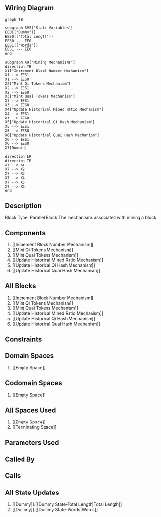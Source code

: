 ## Wiring Diagram

```mermaid
graph TB

subgraph SVS["State Variables"]
EE0[("Dummy")]
EES0(["Total Length"])
EES0 --- EE0
EES1(["Words"])
EES1 --- EE0
end

subgraph X9["Mining Mechanisms"]
direction TB
X1["Increment Block Number Mechanism"]
X1 --> EES1
X1 --> EES0
X2["Mint Qi Tokens Mechanism"]
X2 --> EES1
X2 --> EES0
X3["Mint Quai Tokens Mechanism"]
X3 --> EES1
X3 --> EES0
X4["Update Historical Mined Ratio Mechanism"]
X4 --> EES1
X4 --> EES0
X5["Update Historical Qi Hash Mechanism"]
X5 --> EES1
X5 --> EES0
X6["Update Historical Quai Hash Mechanism"]
X6 --> EES1
X6 --> EES0
X7[Domain]

direction LR
direction TB
X7 --> X1
X7 --> X2
X7 --> X3
X7 --> X4
X7 --> X5
X7 --> X6
end
```

## Description

Block Type: Parallel Block
The mechanisms associated with mining a block
## Components
1. [[Increment Block Number Mechanism]]
2. [[Mint Qi Tokens Mechanism]]
3. [[Mint Quai Tokens Mechanism]]
4. [[Update Historical Mined Ratio Mechanism]]
5. [[Update Historical Qi Hash Mechanism]]
6. [[Update Historical Quai Hash Mechanism]]

## All Blocks
1. [[Increment Block Number Mechanism]]
2. [[Mint Qi Tokens Mechanism]]
3. [[Mint Quai Tokens Mechanism]]
4. [[Update Historical Mined Ratio Mechanism]]
5. [[Update Historical Qi Hash Mechanism]]
6. [[Update Historical Quai Hash Mechanism]]

## Constraints

## Domain Spaces
1. [[Empty Space]]

## Codomain Spaces
1. [[Empty Space]]

## All Spaces Used
1. [[Empty Space]]
2. [[Terminating Space]]

## Parameters Used

## Called By

## Calls

## All State Updates
1. [[Dummy]].[[Dummy State-Total Length|Total Length]]
2. [[Dummy]].[[Dummy State-Words|Words]]

